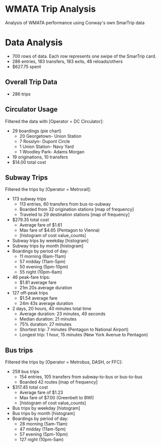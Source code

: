 # WMATA Trip Analysis

Analysis of WMATA performance using Conway's own SmarTrip data

# Data Analysis

- 700 rows of data. Each row represents one swipe of the SmarTrip card.
- 286 entries, 183 transfers, 183 exits, 48 reloads/others
- $627.75 spent

## Overall Trip Data

- 286 trips

## Circulator Usage

Filtered the data with [Operator = DC Circulator]:

- 29 boardings (pie chart)
  - 20 Georgetown- Union Station
  - 7 Rosslyn- Dupont Circle 
  - 1 Union Station- Navy Yard 
  - 1 Woodley Park- Adams Morgan
- 19 originations, 10 transfers
- $14.00 total cost

## Subway Trips

Filtered the trips by [Operator = Metrorail]:

- 173 subway trips
  - 113 entries, 60 transfers from bus-to-subway
  - Boarded from 32 origination stations [map of frequency] 
  - Traveled to 29 destination stations [map of frequency] 
- $279.35 total cost
  - Average fare of $1.61
  - Max fare of $4.65 (Pentagon to Vienna) 
  - [histogram of cost value_counts]
- Subway trips by weekday [histogram] 
- Subway trips by month [histogram]
- Boardings by period of day: 
  - 11 morning (6am-11am)
  - 57 midday (11am-5pm)
  - 50 evening (5pm-10pm)
  - 55 night (10pm-6am)
- 46 peak-fare trips:
  - $1.81 average fare
  - 21m 20s average duration
- 127 off-peak trips
  - $1.54 average fare
  - 24m 43s average duration
- 2 days, 20 hours, 40 minutes total time
  - Average duration: 23 minutes, 49 seconds
  - Median duration: 21 minutes
  - 75% duration: 27 minutes
  - Shortest trip: 7 minutes (Pentagon to National Airport)
  - Longest trip: 1 hour, 15 minutes (New York Avenue to Pentagon)

## Bus trips

Filtered the trips by [Operator = Metrobus, DASH, or FFC]:

- 259 bus trips 
  - 154 entries, 105 transfers from subway-to-bus or bus-to-bus
  - Boarded 42 routes [map of frequency] 
- $317.45 total cost
  - Average fare of $1.23
  - Max fare of $7.00 (Greenbelt to BWI) 
  - [histogram of cost value_counts]
- Bus trips by weekday [histogram] 
- Bus trips by month [histogram]
- Boardings by period of day: 
  - 28 morning (5am-11am)
  - 47 midday (11am-5pm)
  - 57 evening (5pm-10pm)
  - 127 night (10pm-5am)

